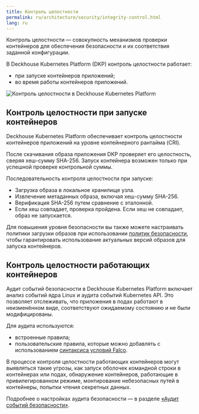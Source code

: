 ```yaml
---
title: Контроль целостности
permalink: ru/architecture/security/integrity-control.html
lang: ru
---
```


Контроль целостности — совокупность механизмов проверки контейнеров для обеспечения безопасности и их соответствия заданной конфигурации.

В Deckhouse Kubernetes Platform (DKP) контроль целостности работает:

- при запуске контейнеров приложений;
- во время работы контейнеров приложений.

![Контроль целостности в Deckhouse Kubernetes Platform](../../images/architecture/security/integrity-control.png)

## Контроль целостности при запуске контейнеров

Deckhouse Kubernetes Platform обеспечивает контроль целостности контейнеров приложений
на уровне контейнерного рантайма (CRI).

После скачивания образа приложения DKP проверяет его целостность, сверяя хеш-сумму SHA-256.
Запуск контейнера возможен только при успешной проверке контрольной суммы.

Последовательность контроля целостности при запуске:

- Загрузка образа в локальное хранилище узла.
- Извлечение метаданных образа, включая хеш-сумму SHA-256.
- Верификация SHA-256 путем сравнение с эталонной.
- Если хеш совпадает, проверка пройдена. Если хеш не совпадает, образ не запускается.

Для повышения уровня безопасности вы также можете настраивать политики загрузки образов при использовании [политик безопасности](../../admin/configuration/security/policies.html), чтобы гарантировать использование актуальных версий образов для запуска контейнеров.

## Контроль целостности работающих контейнеров

Аудит событий безопасности в Deckhouse Kubernetes Platform включает анализ событий ядра Linux и аудита событий Kubernetes API. Это позволяет отслеживать, что приложения в подах работают в неизменённом виде, соответствуют ожидаемому состоянию и не были модифицированы.

Для аудита используются:

- встроенные правила;
- пользовательские правила, которые можно добавлять с использованием [синтаксиса условий Falco](https://falco.org/docs/concepts/rules/conditions/).

В процессе контроля целостности работающих контейнеров могут выявляться такие угрозы, как запуск оболочек командной строки в контейнерах или подах, обнаружение контейнеров, работающие в привилегированном режиме, монтирование небезопасных путей в контейнеры, попытки чтения секретных данных.

Подробнее о настройках аудита безопасности — в разделе [«Аудит событий безопасности»](../../admin/configuration/security/events/runtime-audit.html).
